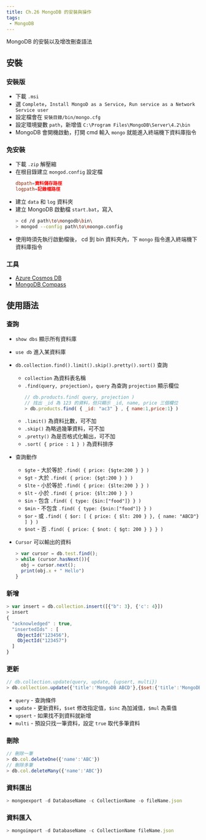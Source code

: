 ```yaml
--- 
title: Ch.26 MongoDB 的安裝與操作
tags:
 - MongoDB
---
```

MongoDB 的安裝以及增改刪查語法  
<!-- more -->
## 安裝
### 安裝版
- 下載 `.msi`
- 選 `Complete`，`Install MongoD as a Service`，`Run service as a Network Service user`
- 設定檔會在 `安裝目錄/bin/mongo.cfg`
- 設定環境變數 `path`，新增值 `C:\Program Files\MongoDB\Server\4.2\bin`
- MongoDB 會開機啟動，打開 cmd 輸入 `mongo` 就能進入終端機下資料庫指令

### 免安裝
- 下載 `.zip` 解壓縮
- 在根目錄建立 `mongod.config` 設定檔
  ```conf
  dbpath=資料儲存路徑
  logpath=記錄檔路徑
  ```
- 建立 `data` 和 `log` 資料夾
- 建立 MongoDB 啟動檔 `start.bat`，寫入 
  ```bash
  > cd /d path\to\mongodb\bin\
  > mongod --config path\to\moongo.config
  ```
- 使用時須先執行啟動檔後， cd 到 bin 資料夾內，下 `mongo` 指令進入終端機下資料庫指令

### 工具
- [Azure Cosmos DB](https://marketplace.visualstudio.com/items?itemName=ms-azuretools.vscode-cosmosdb)
- [MongoDB Compass](https://www.mongodb.com/products/compass)

## 使用語法
### 查詢
- `show dbs` 顯示所有資料庫
- `use db` 進入某資料庫
- `db.collection.find().limit().skip().pretty().sort()` 查詢
  - `collection` 為資料表名稱
  - `.find(query, projection)`，`query` 為查詢 `projection` 顯示欄位
    ```js
    // db.products.find( query, projection )
    // 找出 _id 為 123 的資料，但只顯示 _id, name, price 三個欄位
    > db.products.find( { _id: "ac3" } , { name:1,price:1} )  
    ```
  - `.limit()` 為資料比數，可不加
  - `.skip()` 為略過幾筆資料，可不加
  - `.pretty()` 為是否格式化輸出，可不加
  - `.sort( { price : 1 } )` 為資料排序
- 查詢動作
  - `$gte` - 大於等於 `.find( { price: {$gte:200 } } )`
  - `$gt` - 大於 `.find( { price: {$gt:200 } } )`
  - `$lte` - 小於等於 `.find( { price: {$lte:200 } } )`
  - `$lt` - 小於 `.find( { price: {$lt:200 } } )`
  - `$in` - 包含 `.find( { type: {$in:["food"]} } )`
  - `$min` - 不包含 `.find( { type: {$nin:["food"]} } )`
  - `$or` - 或 `.find( { $or: [ { price: { $lt: 200 } }, { name: "ABCD"} ] } )`
  - `$not` - 否 `.find( { price: { $not: { $gt: 200 } } } )`

- `Cursor` 可以輸出的資料
  ```js
  > var cursor = db.test.find();
  > while (cursor.hasNext()){
    obj = cursor.next();
    print(obj.x + " Hello")
  }
  ```

### 新增
```js
> var insert = db.collection.insert([{"b": 3}, {'c': 4}])
> insert
{
  "acknowledged" : true,
  "insertedIds" : [
    ObjectId("123456"),
    ObjectId("123457")
  ]
}
```

### 更新
```js
// db.collection.update(query, update, {upsert, multi})
> db.collection.update({'title':'MongoDB ABCD'},{$set:{'title':'MongoDB'}}, {multi: true})
```
- `query` - 查詢條件
- `update` - 更新資料，`$set` 修改指定值，`$inc` 為加減值，`$mul` 為乘值
- `upsert` - 如果找不到資料就新增
- `multi` - 預設只找一筆資料，設定 `true` 取代多筆資料

### 刪除
```js
// 刪除一筆
> db.col.deleteOne({'name':'ABC'})
// 刪除多筆
> db.col.deleteMany({'name':'ABC'})
```

### 資料匯出
```js
> mongoexport -d DatabaseName -c CollectionName -o fileName.json
```

### 資料匯入
```js
> mongoimport -d DatabaseName -c CollectionName fileName.json
```